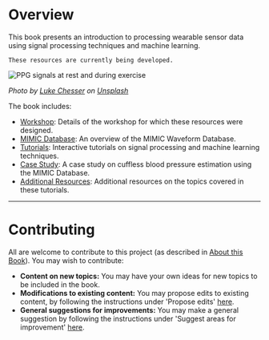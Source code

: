 # Overview

This book presents an introduction to processing wearable sensor data using signal processing techniques and machine learning.

```{note}
These resources are currently being developed.
```

![PPG signals at rest and during exercise](http://peterhcharlton.github.io/talk/multimodal-signal-processing-and-learning-for-wearables/featured.jpg)

_Photo by [Luke Chesser](https://unsplash.com/fr/@lukechesser?utm_source=unsplash&utm_medium=referral&utm_content=creditCopyText) on [Unsplash](https://unsplash.com/photos/rCOWMC8qf8A?utm_source=unsplash&utm_medium=referral&utm_content=creditCopyText)_

The book includes:

- [Workshop](../workshop): Details of the workshop for which these resources were designed.
- [MIMIC Database](../mimic-database): An overview of the MIMIC Waveform Database.
- [Tutorials](../tutorials): Interactive tutorials on signal processing and machine learning techniques.
- [Case Study](../case-study): A case study on cuffless blood pressure estimation using the MIMIC Database.
- [Additional Resources](../additional-resources): Additional resources on the topics covered in these tutorials.

---

# Contributing

All are welcome to contribute to this project (as described in [About this Book](../about)). You may wish to contribute:
- **Content on new topics:** You may have your own ideas for new topics to be included in the book.
- **Modifications to existing content:** You may propose edits to existing content, by following the instructions under 'Propose edits' [here](./about/about-contributing).
- **General suggestions for improvements:** You may make a general suggestion by following the instructions under 'Suggest areas for improvement' [here](./about/about-contributing).
